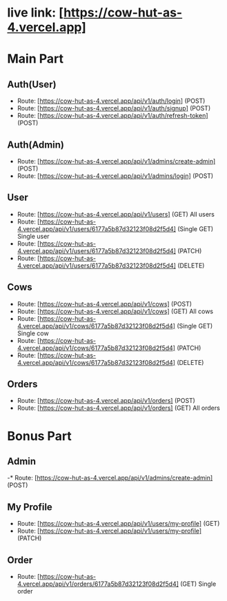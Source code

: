 # live link: [https://cow-hut-as-4.vercel.app]

# Main Part

## Auth(User)

- Route: [https://cow-hut-as-4.vercel.app/api/v1/auth/login] (POST)
- Route: [https://cow-hut-as-4.vercel.app/api/v1/auth/signup] (POST)
- Route: [https://cow-hut-as-4.vercel.app/api/v1/auth/refresh-token] (POST)

## Auth(Admin)

- Route: [https://cow-hut-as-4.vercel.app/api/v1/admins/create-admin] (POST)
- Route: [https://cow-hut-as-4.vercel.app/api/v1/admins/login] (POST)

## User

- Route: [https://cow-hut-as-4.vercel.app/api/v1/users] (GET) All users
- Route: [https://cow-hut-as-4.vercel.app/api/v1/users/6177a5b87d32123f08d2f5d4] (Single GET) Single user
- Route: [https://cow-hut-as-4.vercel.app/api/v1/users/6177a5b87d32123f08d2f5d4] (PATCH)
- Route: [https://cow-hut-as-4.vercel.app/api/v1/users/6177a5b87d32123f08d2f5d4] (DELETE)

## Cows

- Route: [https://cow-hut-as-4.vercel.app/api/v1/cows] (POST)
- Route: [https://cow-hut-as-4.vercel.app/api/v1/cows] (GET) All cows
- Route: [https://cow-hut-as-4.vercel.app/api/v1/cows/6177a5b87d32123f08d2f5d4] (Single GET) Single cow
- Route: [https://cow-hut-as-4.vercel.app/api/v1/cows/6177a5b87d32123f08d2f5d4] (PATCH)
- Route: [https://cow-hut-as-4.vercel.app/api/v1/cows/6177a5b87d32123f08d2f5d4] (DELETE)

## Orders

- Route: [https://cow-hut-as-4.vercel.app/api/v1/orders] (POST)
- Route: [https://cow-hut-as-4.vercel.app/api/v1/orders] (GET) All orders

# Bonus Part

## Admin

-\* Route: [https://cow-hut-as-4.vercel.app/api/v1/admins/create-admin] (POST)

## My Profile

- Route: [https://cow-hut-as-4.vercel.app/api/v1/users/my-profile] (GET)
- Route: [https://cow-hut-as-4.vercel.app/api/v1/users/my-profile] (PATCH)

## Order

- Route: [https://cow-hut-as-4.vercel.app/api/v1/orders/6177a5b87d32123f08d2f5d4] (GET) Single order
